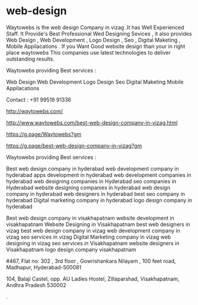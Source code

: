 # web-design
Waytowebs is the web design Company in vizag .It has Well Experienced Staff. It Provide's Best Professional  Wed Designing Sevices ,
it also provides Web Design , Web Development , Logo Design , Seo , Digital Maketing , Mobile Appilacations  . If you Want Good website design than your in right place waytowebs
This companies use latest technologies to deliver outstanding results. 

Waytowebs providing  Best services : 

Web Design
Web Development
Logo Design
Seo
Digital Maketing
Mobile Appilacations 

Contact :  +91 99519 91336

http://waytowebs.com/

http://www.waytowebs.com/best-web-design-company-in-vizag.html

https://g.page/Waytowebs?gm

https://g.page/best-web-design-company-in-vizag?gm

Waytowebs providing  Best services :

Best web design company in hyderabad
web development company in hyderabad
apps development in hyderabad
web development companies in hyderabad
web designing companies in Hyderabad
seo companies in Hyderabad
website designing companies in hyderabad
web design company in hyderabad
web designers in hyderabad
best seo company in hyderabad
Digital marketing company in hyderabad
logo design company in hyderabad

Best web design company in visakhapatnam
website development in visakhapatnam
Website Designing in Visakhapatnam
best web designers in vizag 
best web design company in vizag
web development company in vizag
seo services in vizag
Digital Marketing company in vizag
web designing in vizag
seo services in Visakhapatnam
website designers in Visakhapatnam
logo design company visakhapatnam

#467,  Flat no: 302 , 3rd floor , Gowrishankara Nilayam ,  100  feet road, Madhapur, Hyderabad-500081

104, Balaji Castel, opp. AU Ladies Hostel, Zillaparshad, Visakhapatnam, Andhra Pradesh 530002

.
